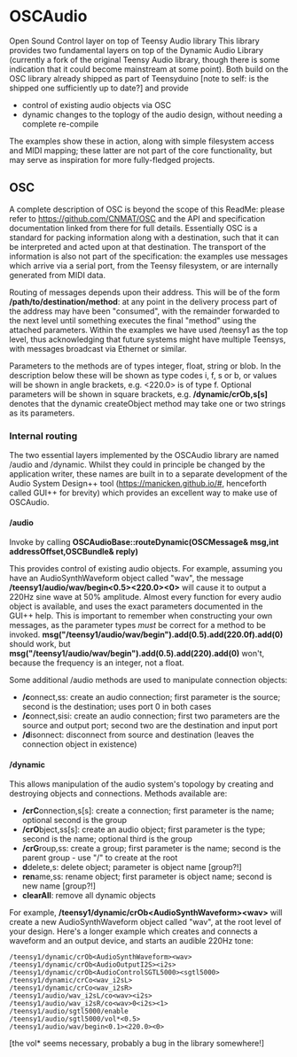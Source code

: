 # OSCAudio
Open Sound Control layer on top of Teensy Audio library
This library provides two fundamental layers on top of the Dynamic Audio Library (currently a fork of the original Teensy Audio library, though there is some indication that it could become mainstream at some point). Both build on the OSC  library already shipped as part of Teensyduino [note to self: is the shipped one sufficiently up to date?] and provide
- control of existing audio objects via OSC
- dynamic changes to the toplogy of the audio design, without needing a complete re-compile

The examples show these in action, along with simple filesystem access and MIDI mapping; these latter are not part of the core functionality, but may serve as inspiration for more fully-fledged projects.

## OSC
A complete description of OSC is beyond the scope of this ReadMe: please refer to https://github.com/CNMAT/OSC and the API and specification documentation linked from there for full details. Essentially OSC is a standard for packing information along with a destination, such that it can be interpreted and acted upon at that destination. The transport of the information is also not part of the specification: the examples use messages which arrive via a serial port, from the Teensy filesystem, or are internally generated from MIDI data.
 
Routing of messages depends upon their address. This will be of the form **/path/to/destination/method**: at any point in the delivery process part of the address may have been "consumed", with the remainder forwarded to the next level until something executes the final "method" using the attached parameters. Within the examples we have used /teensy1 as the top level, thus acknowledging that future systems might have multiple Teensys, with messages broadcast via Ethernet or similar.

Parameters to the methods are of types integer, float, string or blob. In the description below these will be shown as type codes i, f, s or b, or values will be shown in angle brackets, e.g. <220.0> is of type f. Optional parameters will be shown in square brackets, e.g. **/dynamic/crOb,s[s]** denotes that the dynamic createObject method may take one or two strings as its parameters.

### Internal routing
The two essential layers implemented by the OSCAudio library are named /audio and /dynamic. Whilst they could in principle be changed by the application writer, these names are built in to a separate development of the Audio System Design++ tool (https://manicken.github.io/#, henceforth called GUI++ for brevity) which provides an excellent way to make use of OSCAudio.
#### /audio
Invoke by calling **OSCAudioBase::routeDynamic(OSCMessage& msg,int addressOffset,OSCBundle& reply)**

This provides control of existing audio objects. For example, assuming you have an AudioSynthWaveform object called "wav", the message **/teensy1/audio/wav/begin<0.5><220.0><0>** will cause it to output a 220Hz sine wave at 50% amplitude. Almost every function for every audio object is available, and uses the exact parameters documented in the GUI++ help. This is important to remember when constructing your own messages, as the parameter types *must* be correct for a method to be invoked. **msg("/teensy1/audio/wav/begin").add(0.5).add(220.0f).add(0)** should work, but **msg("/teensy1/audio/wav/begin").add(0.5).add(220).add(0)** won't, because the frequency is an integer, not a float.

Some additional /audio methods are used to manipulate connection objects:
- **/c**onnect,ss: create an audio connection; first parameter is the source; second is the destination; uses port 0 in both cases
- **/c**onnect,sisi: create an audio connection; first two parameters are the source and output port; second two are the destination and input port
- **/d**isonnect: disconnect from source and destination (leaves the connection object in existence)


#### /dynamic
This allows manipulation of the audio system's topology by creating and destroying objects and connections. Methods available are:
- **/crC**onnection,s[s]: create a connection; first parameter is the name; optional second is the group
- **/crO**bject,ss[s]: create an audio object; first parameter is the type; second is the name; optional third is the group
-  **/crG**roup,ss: create a group; first parameter is the name; second is the parent group - use "/" to create at the root
- **d**delete,s: delete object; parameter is object name [group?!]
- **ren**ame,ss: rename object; first parameter is object name; second is new name [group?!]
- **clearAll**: remove all dynamic objects

For example, **/teensy1/dynamic/crOb\<AudioSynthWaveform\>\<wav\>** will create a new AudioSynthWaveform object called "wav", at the root level of your design. Here's a longer example which creates and connects a waveform and an output device, and starts an audible 220Hz tone:
~~~
/teensy1/dynamic/crOb<AudioSynthWaveform><wav>
/teensy1/dynamic/crOb<AudioOutputI2S><i2s>
/teensy1/dynamic/crOb<AudioControlSGTL5000><sgtl5000>
/teensy1/dynamic/crCo<wav_i2sL>
/teensy1/dynamic/crCo<wav_i2sR>
/teensy1/audio/wav_i2sL/co<wav><i2s>
/teensy1/audio/wav_i2sR/co<wav>0<i2s><1>
/teensy1/audio/sgtl5000/enable
/teensy1/audio/sgtl5000/vol*<0.5>
/teensy1/audio/wav/begin<0.1><220.0><0>
~~~
[the vol* seems necessary, probably a bug in the library somewhere!]

